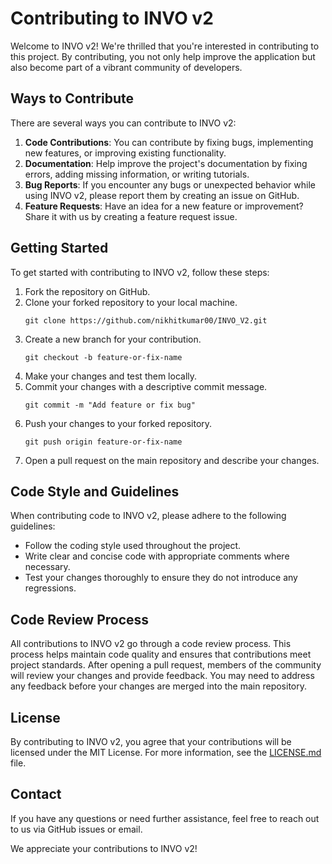 # Contributing to INVO v2

Welcome to INVO v2! We're thrilled that you're interested in contributing to this project. By contributing, you not only help improve the application but also become part of a vibrant community of developers.

## Ways to Contribute

There are several ways you can contribute to INVO v2:

1. **Code Contributions**: You can contribute by fixing bugs, implementing new features, or improving existing functionality.
2. **Documentation**: Help improve the project's documentation by fixing errors, adding missing information, or writing tutorials.
3. **Bug Reports**: If you encounter any bugs or unexpected behavior while using INVO v2, please report them by creating an issue on GitHub.
4. **Feature Requests**: Have an idea for a new feature or improvement? Share it with us by creating a feature request issue.

## Getting Started

To get started with contributing to INVO v2, follow these steps:

1. Fork the repository on GitHub.
2. Clone your forked repository to your local machine.
   ```
   git clone https://github.com/nikhitkumar00/INVO_V2.git
   ```
3. Create a new branch for your contribution.
   ```
   git checkout -b feature-or-fix-name
   ```
4. Make your changes and test them locally.
5. Commit your changes with a descriptive commit message.
   ```
   git commit -m "Add feature or fix bug"
   ```
6. Push your changes to your forked repository.
   ```
   git push origin feature-or-fix-name
   ```
7. Open a pull request on the main repository and describe your changes.

## Code Style and Guidelines

When contributing code to INVO v2, please adhere to the following guidelines:

- Follow the coding style used throughout the project.
- Write clear and concise code with appropriate comments where necessary.
- Test your changes thoroughly to ensure they do not introduce any regressions.

## Code Review Process

All contributions to INVO v2 go through a code review process. This process helps maintain code quality and ensures that contributions meet project standards. After opening a pull request, members of the community will review your changes and provide feedback. You may need to address any feedback before your changes are merged into the main repository.

## License

By contributing to INVO v2, you agree that your contributions will be licensed under the MIT License. For more information, see the [LICENSE.md](LICENSE.md) file.

## Contact

If you have any questions or need further assistance, feel free to reach out to us via GitHub issues or email.

We appreciate your contributions to INVO v2!
